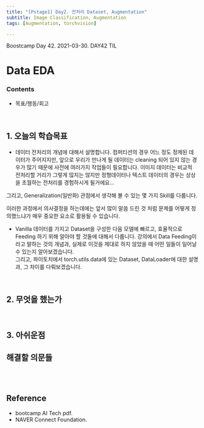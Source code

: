```yaml
---
title: "[Pstage1] Day2. 전처리 Dataset, Augmentation"
subtitle: Image Classification, Augmentation
tags: [Augmentation, torchvision] 

---
```


Boostcamp Day 42. 2021-03-30.
DAY42 TIL

# Data EDA

### Contents
- 목표/행동/회고

<br>

## 1. 오늘의 학습목표
- 데이터 전처리의 개념에 대해서 설명합니다. 컴퍼티션의 경우 어느 정도 정제된 데이터가 주어지지만, 앞으로 우리가 만나게 될 데이터는 cleaning 되어 있지 않는 경우가 많기 때문에 사전에 여러가지 작업들이 필요합니다. 이미지 데이터는 비교적 전처리할 거리가 그렇게 많지는 않지만 정형데이터나 텍스트 데이터의 경우는 상상을 초월하는 전처리를 경험하시게 될거에요...

그리고, Generalization(일반화) 관점에서 생각해 볼 수 있는 몇 가지 Skill를 다룹니다.

이러한 과정에서 의사결정을 하는데에는 앞서 많이 말씀 드린 것 처럼 문제를 어떻게 정의했느냐가 매우 중요한 요소로 활용될 수 있습니다.  


- Vanilla 데이터를 가지고 Dataset을 구성한 다음 모델에 빠르고, 효율적으로 Feeding 하기 위해 알아야 할 것들에 대해서 다룹니다. 강의에서 Data Feeding이라고 말하는 것의 개념과, 실제로 이것을 제대로 하지 않았을 때 어떤 일들이 일어날 수 있는지 알아보겠습니다.  
그리고, 파이토치에서 torch.utils.data에 있는 Dataset, DataLoader에 대한 설명과, 그 차이를 다뤄보겠습니다.

<br>

## 2. 무엇을 했는가

<br>

## 3. 아쉬운점




## 해결할 의문들







<br><br>



## Reference

- bootcamp AI Tech pdf.  
- NAVER Connect Foundation.

